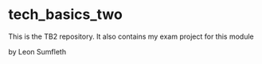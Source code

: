 # tech_basics_two
This is the TB2 repository. It also contains my exam project for this module

by Leon Sumfleth

